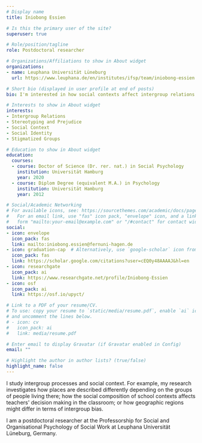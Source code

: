 ```yaml
---
# Display name
title: Iniobong Essien

# Is this the primary user of the site?
superuser: true

# Role/position/tagline
role: Postdoctoral researcher

# Organizations/Affiliations to show in About widget
organizations:
- name: Leuphana Universität Lüneburg
  url: https://www.leuphana.de/en/institutes/ifsp/team/iniobong-essien.html

# Short bio (displayed in user profile at end of posts)
bio: I'm interested in how social contexts affect intergroup relations.

# Interests to show in About widget
interests:
- Intergroup Relations
- Stereotyping and Prejudice
- Social Context
- Social Identity
- Stigmatized Groups

# Education to show in About widget
education:
  courses:
  - course: Doctor of Science (Dr. rer. nat.) in Social Psychology
    institution: Universität Hamburg
    year: 2020
  - course: Diplom Degree (equivalent M.A.) in Psychology
    institution: Universität Hamburg
    year: 2012

# Social/Academic Networking
# For available icons, see: https://sourcethemes.com/academic/docs/page-builder/#icons
#   For an email link, use "fas" icon pack, "envelope" icon, and a link in the
#   form "mailto:your-email@example.com" or "/#contact" for contact widget.
social:
- icon: envelope
  icon_pack: fas
  link: mailto:iniobong.essien@fernuni-hagen.de
- icon: graduation-cap  # Alternatively, use `google-scholar` icon from `ai` icon pack
  icon_pack: fas
  link: https://scholar.google.com/citations?user=cEQ0y48AAAAJ&hl=en
- icon: researchgate
  icon_pack: ai
  link: https://www.researchgate.net/profile/Iniobong-Essien
- icon: osf
  icon_pack: ai
  link: https://osf.io/upyct/

# Link to a PDF of your resume/CV.
# To use: copy your resume to `static/media/resume.pdf`, enable `ai` icons in `params.toml`,
# and uncomment the lines below.
# - icon: cv
#   icon_pack: ai
#   link: media/resume.pdf

# Enter email to display Gravatar (if Gravatar enabled in Config)
email: ""

# Highlight the author in author lists? (true/false)
highlight_name: false
---
```


I study intergroup processes and social context. For example, my research investigates how places are described differently depending on the groups of people living there; how the social composition of school contexts affects teachers' decision making in the classroom; or how geographic regions might differ in terms of intergroup bias.

I am a postdoctoral researcher at the Professorship for Social and Organisational Psychology of Social Work at Leuphana Universität Lüneburg, Germany.
